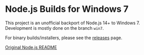 # Node.js Builds for Windows 7

This project is an unofficial backport of Node.js 14+ to Windows 7. Development is mostly done on the branch `win7`.

For binary builds/installers, please see the [releases](../../releases) page.

[Original Node.js README](README.nodejs.md)
